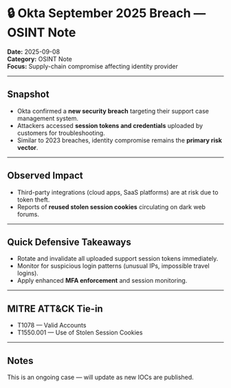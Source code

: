 # 🔒 Okta September 2025 Breach — OSINT Note

**Date:** 2025-09-08  
**Category:** OSINT Note  
**Focus:** Supply-chain compromise affecting identity provider  

---

## Snapshot
- Okta confirmed a **new security breach** targeting their support case management system.  
- Attackers accessed **session tokens and credentials** uploaded by customers for troubleshooting.  
- Similar to 2023 breaches, identity compromise remains the **primary risk vector**.  

---

## Observed Impact
- Third-party integrations (cloud apps, SaaS platforms) are at risk due to token theft.  
- Reports of **reused stolen session cookies** circulating on dark web forums.  

---

## Quick Defensive Takeaways
- Rotate and invalidate all uploaded support session tokens immediately.  
- Monitor for suspicious login patterns (unusual IPs, impossible travel logins).  
- Apply enhanced **MFA enforcement** and session monitoring.  

---

## MITRE ATT&CK Tie-in
- T1078 — Valid Accounts  
- T1550.001 — Use of Stolen Session Cookies  

---

## Notes
This is an ongoing case — will update as new IOCs are published.  
